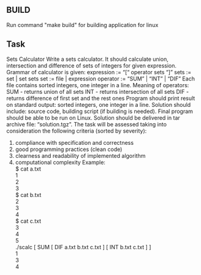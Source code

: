 ## BUILD 
Run command "make build" for building application for linux

## Task
Sets Calculator
Write a sets calculator. It should calculate union, intersection and difference of sets of integers for given expression. Grammar of calculator is given:
expression := “[“ operator sets “]” sets := set | set sets
set := file | expression
operator := “SUM” | “INT” | “DIF”
Each file contains sorted integers, one integer in a line. Meaning of operators:
SUM - returns union of all sets
INT - returns intersection of all sets
DIF - returns difference of first set and the rest ones
Program should print result on standard output: sorted integers, one integer in a line.
Solution should include: source code, building script (if building is needed). Final program should be able to be run on Linux. Solution should be delivered in tar archive file: “solution.tgz”.
The task will be assessed taking into consideration the following criteria (sorted by severity):
1. compliance with specification and correctness
2. good programming practices (clean code)
3. clearness and readability of implemented algorithm
4. computational complexity
Example:\
$ cat a.txt\
1\
2\
3\
$ cat b.txt\
2\
3\
4\
$ cat c.txt\
3\
4\
5\
./scalc [ SUM [ DIF a.txt b.txt c.txt ] [ INT b.txt c.txt ] ]\
1\
3\
4
